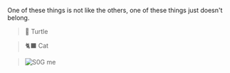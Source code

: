 One of these things is not like the others, one of these things just doesn't belong.

> 🐢 Turtle

> 🐈‍⬛ Cat

> ![S0G](https://avatars.githubusercontent.com/u/75220768?s=16) me

